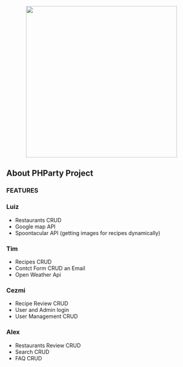<p align="center"><a href="https://laravel.com" target="_blank"><img src="https://raw.githubusercontent.com/laravel/art/master/logo-lockup/5%20SVG/2%20CMYK/1%20Full%20Color/laravel-logolockup-cmyk-red.svg" width="400"></a></p>

## About PHParty Project

### FEATURES

### Luiz 
- Restaurants CRUD
- Google map API 
- Spoontacular API (getting images for recipes dynamically) 

### Tim 
- Recipes CRUD
- Contct Form CRUD an Email
- Open Weather Api

### Cezmi
- Recipe Review CRUD
- User and Admin login
- User Management CRUD

### Alex 
- Restaurants Review CRUD
- Search CRUD
- FAQ CRUD
